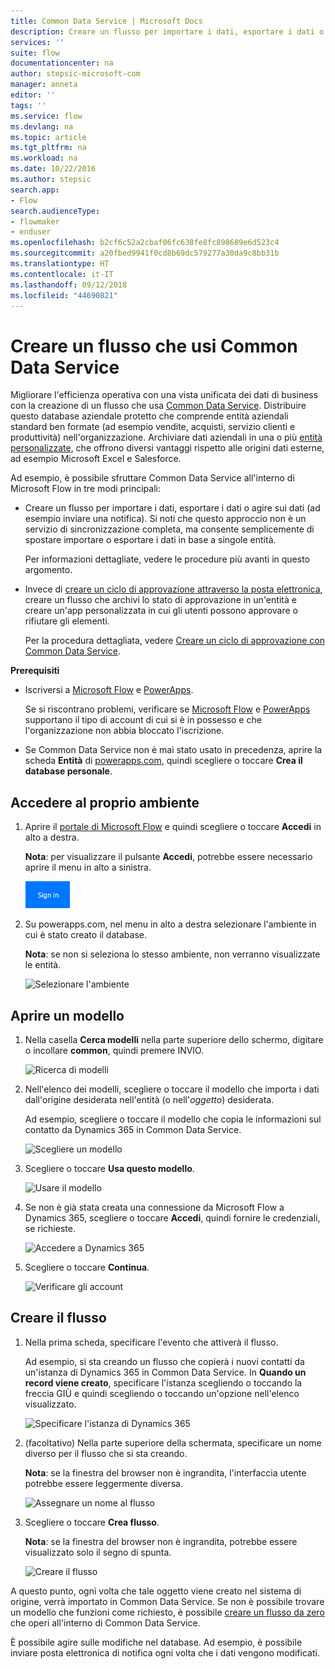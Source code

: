 ```yaml
---
title: Common Data Service | Microsoft Docs
description: Creare un flusso per importare i dati, esportare i dati o creare approvazioni con Common Data Service.
services: ''
suite: flow
documentationcenter: na
author: stepsic-microsoft-com
manager: anneta
editor: ''
tags: ''
ms.service: flow
ms.devlang: na
ms.topic: article
ms.tgt_pltfrm: na
ms.workload: na
ms.date: 10/22/2016
ms.author: stepsic
search.app:
- Flow
search.audienceType:
- flowmaker
- enduser
ms.openlocfilehash: b2cf6c52a2cbaf06fc638fe8fc898689e6d523c4
ms.sourcegitcommit: a20fbed9941f0cd8b69dc579277a30da9c8bb31b
ms.translationtype: HT
ms.contentlocale: it-IT
ms.lasthandoff: 09/12/2018
ms.locfileid: "44690821"
---
```

# <a name="create-a-flow-that-uses-the-common-data-service"></a>Creare un flusso che usi Common Data Service
Migliorare l'efficienza operativa con una vista unificata dei dati di business con la creazione di un flusso che usa [Common Data Service](https://powerapps.microsoft.com/tutorials/data-platform-intro/). Distribuire questo database aziendale protetto che comprende entità aziendali standard ben formate (ad esempio vendite, acquisti, servizio clienti e produttività) nell'organizzazione. Archiviare dati aziendali in una o più [entità personalizzate](https://powerapps.microsoft.com/tutorials/data-platform-create-entity/), che offrono diversi vantaggi rispetto alle origini dati esterne, ad esempio Microsoft Excel e Salesforce.

Ad esempio, è possibile sfruttare Common Data Service all'interno di Microsoft Flow in tre modi principali:

* Creare un flusso per importare i dati, esportare i dati o agire sui dati (ad esempio inviare una notifica). Si noti che questo approccio non è un servizio di sincronizzazione completa, ma consente semplicemente di spostare importare o esportare i dati in base a singole entità.
  
    Per informazioni dettagliate, vedere le procedure più avanti in questo argomento.
* Invece di [creare un ciclo di approvazione attraverso la posta elettronica](wait-for-approvals.md), creare un flusso che archivi lo stato di approvazione in un'entità e creare un'app personalizzata in cui gli utenti possono approvare o rifiutare gli elementi.
  
    Per la procedura dettagliata, vedere [Creare un ciclo di approvazione con Common Data Service](common-data-model-approve.md).

**Prerequisiti**

* Iscriversi a [Microsoft Flow](https://flow.microsoft.com) e [PowerApps](https://web.powerapps.com).
  
    Se si riscontrano problemi, verificare se [Microsoft Flow](sign-up-sign-in.md) e [PowerApps](https://powerapps.microsoft.com/tutorials/signup-for-powerapps/) supportano il tipo di account di cui si è in possesso e che l'organizzazione non abbia bloccato l'iscrizione.
* Se Common Data Service non è mai stato usato in precedenza, aprire la scheda **Entità** di [powerapps.com](https://web.powerapps.com/#/entities), quindi scegliere o toccare **Crea il database personale**.

## <a name="sign-in-to-your-environment"></a>Accedere al proprio ambiente
1. Aprire il [portale di Microsoft Flow](https://flow.microsoft.com) e quindi scegliere o toccare **Accedi** in alto a destra.
   
    **Nota**: per visualizzare il pulsante **Accedi**, potrebbe essere necessario aprire il menu in alto a sinistra.
   
    ![Accedi](./media/common-data-model-intro/signin-flow.png)
2. Su powerapps.com, nel menu in alto a destra selezionare l'ambiente in cui è stato creato il database.
   
    **Nota**: se non si seleziona lo stesso ambiente, non verranno visualizzate le entità.
   
    ![Selezionare l'ambiente](./media/common-data-model-intro/select-environment.png)

## <a name="open-a-template"></a>Aprire un modello
1. Nella casella **Cerca modelli** nella parte superiore dello schermo, digitare o incollare **common**, quindi premere INVIO.
   
    ![Ricerca di modelli](./media/common-data-model-intro/template-search.png)
2. Nell'elenco dei modelli, scegliere o toccare il modello che importa i dati dall'origine desiderata nell'entità (o nell'*oggetto*) desiderata.
   
    Ad esempio, scegliere o toccare il modello che copia le informazioni sul contatto da Dynamics 365 in Common Data Service.
   
    ![Scegliere un modello](./media/common-data-model-intro/choose-template.png)
3. Scegliere o toccare **Usa questo modello**.
   
    ![Usare il modello](./media/common-data-model-intro/use-template.png)
4. Se non è già stata creata una connessione da Microsoft Flow a Dynamics 365, scegliere o toccare **Accedi**, quindi fornire le credenziali, se richieste.
   
    ![Accedere a Dynamics 365](./media/common-data-model-intro/dynamics-signin.png)
5. Scegliere o toccare **Continua**.
   
    ![Verificare gli account](./media/common-data-model-intro/confirm-accounts.png)

## <a name="build-your-flow"></a>Creare il flusso
1. Nella prima scheda, specificare l'evento che attiverà il flusso.
   
    Ad esempio, si sta creando un flusso che copierà i nuovi contatti da un'istanza di Dynamics 365 in Common Data Service. In **Quando un record viene creato**, specificare l'istanza scegliendo o toccando la freccia GIÙ e quindi scegliendo o toccando un'opzione nell'elenco visualizzato.
   
    ![Specificare l'istanza di Dynamics 365](./media/common-data-model-intro/specify-instance.png)
2. (facoltativo) Nella parte superiore della schermata, specificare un nome diverso per il flusso che si sta creando.
   
    **Nota**: se la finestra del browser non è ingrandita, l'interfaccia utente potrebbe essere leggermente diversa.
   
    ![Assegnare un nome al flusso](./media/common-data-model-intro/name-flow.png)
3. Scegliere o toccare **Crea flusso**.
   
    **Nota**: se la finestra del browser non è ingrandita, potrebbe essere visualizzato solo il segno di spunta.
   
    ![Creare il flusso](./media/common-data-model-intro/create-flow.png)

A questo punto, ogni volta che tale oggetto viene creato nel sistema di origine, verrà importato in Common Data Service. Se non è possibile trovare un modello che funzioni come richiesto, è possibile [creare un flusso da zero](get-started-logic-flow.md) che operi all'interno di Common Data Service.

È possibile agire sulle modifiche nel database. Ad esempio, è possibile inviare posta elettronica di notifica ogni volta che i dati vengono modificati.

